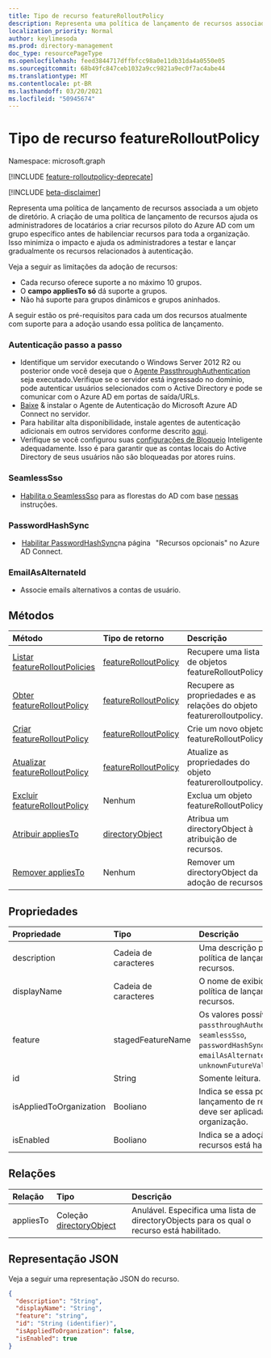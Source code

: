 ```yaml
---
title: Tipo de recurso featureRolloutPolicy
description: Representa uma política de lançamento de recursos associada a um objeto de diretório.
localization_priority: Normal
author: keylimesoda
ms.prod: directory-management
doc_type: resourcePageType
ms.openlocfilehash: feed3844717dffbfcc98a0e11db31da4a0550e05
ms.sourcegitcommit: 68b49fc847ceb1032a9cc9821a9ec0f7ac4abe44
ms.translationtype: MT
ms.contentlocale: pt-BR
ms.lasthandoff: 03/20/2021
ms.locfileid: "50945674"
---
```

# <a name="featurerolloutpolicy-resource-type"></a>Tipo de recurso featureRolloutPolicy

Namespace: microsoft.graph

[!INCLUDE [feature-rolloutpolicy-deprecate](../../includes/directory-featurerolloutpolicies-deprecate.md)]

[!INCLUDE [beta-disclaimer](../../includes/beta-disclaimer.md)]

Representa uma política de lançamento de recursos associada a um objeto de diretório. A criação de uma política de lançamento de recursos ajuda os administradores de locatários a criar recursos piloto do Azure AD com um grupo específico antes de habilenciar recursos para toda a organização. Isso minimiza o impacto e ajuda os administradores a testar e lançar gradualmente os recursos relacionados à autenticação.

Veja a seguir as limitações da adoção de recursos:

- Cada recurso oferece suporte a no máximo 10 grupos.
- O **campo appliesTo só** dá suporte a grupos.
- Não há suporte para grupos dinâmicos e grupos aninhados.

A seguir estão os pré-requisitos para cada um dos recursos atualmente com suporte para a adoção usando essa política de lançamento.

### <a name="passthrough-authentication"></a>Autenticação passo a passo

* Identifique um servidor executando o Windows Server 2012 R2 ou posterior onde você deseja que o [Agente PassthroughAuthentication](/azure/active-directory/hybrid/how-to-connect-pta) seja executado.Verifique se o servidor está ingressado no domínio, pode autenticar usuários selecionados com o Active Directory e pode se comunicar com o Azure AD em portas de saída/URLs.
* [Baixe](https://aka.ms/getauthagent) & instalar o Agente de Autenticação do Microsoft Azure AD Connect no servidor.
* Para habilitar alta disponibilidade, instale agentes de autenticação adicionais em outros servidores conforme descrito [aqui](/azure/active-directory/hybrid/how-to-connect-pta-quick-start#step-4-ensure-high-availability).
* Verifique se você configurou suas [configurações de Bloqueio](/azure/active-directory/authentication/howto-password-smart-lockout) Inteligente adequadamente. Isso é para garantir que as contas locais do Active Directory de seus usuários não são bloqueadas por atores ruins.

### <a name="seamlesssso"></a>SeamlessSso

* [Habilita o SeamlessSso](/azure/active-directory/hybrid/how-to-connect-sso) para as florestas do AD com base [nessas](/azure/active-directory/hybrid/tshoot-connect-sso#manual-reset-of-the-feature) instruções.

### <a name="passwordhashsync"></a>PasswordHashSync

*  [Habilitar PasswordHashSync](/azure/active-directory/hybrid/whatis-phs)na página   "Recursos opcionais" no Azure AD Connect.

### <a name="emailasalternateid"></a>EmailAsAlternateId

* Associe emails alternativos a contas de usuário.

## <a name="methods"></a>Métodos

| Método                                                                         | Tipo de retorno                                     | Descrição                                                               |
|:-------------------------------------------------------------------------------|:------------------------------------------------|:--------------------------------------------------------------------------|
| [Listar featureRolloutPolicies](../api/list-featurerolloutpolicies.md) | [featureRolloutPolicy](featurerolloutpolicy.md) | Recupere uma lista de objetos featureRolloutPolicy.                          |
| [Obter featureRolloutPolicy](../api/featurerolloutpolicy-get.md)                 | [featureRolloutPolicy](featurerolloutpolicy.md) | Recupere as propriedades e as relações do objeto featurerolloutpolicy. |
| [Criar featureRolloutPolicy](../api/post-featurerolloutpolicies.md) | [featureRolloutPolicy](featurerolloutpolicy.md) | Crie um novo objeto featureRolloutPolicy.                                 |
| [Atualizar featureRolloutPolicy](../api/featurerolloutpolicy-update.md)           | [featureRolloutPolicy](featurerolloutpolicy.md) | Atualize as propriedades do objeto featurerolloutpolicy.                     |
| [Excluir featureRolloutPolicy](../api/featurerolloutpolicy-delete.md)           | Nenhum                                            | Exclua um objeto featureRolloutPolicy.                                     |
| [Atribuir appliesTo](../api/featurerolloutpolicy-post-appliesto.md)              | [directoryObject](directoryobject.md)           | Atribua um directoryObject à atribuição de recursos.                              |
| [Remover appliesTo](../api/featurerolloutpolicy-delete-appliesto.md)            | Nenhum                                            | Remover um directoryObject da adoção de recursos.                            |

## <a name="properties"></a>Propriedades

| Propriedade     | Tipo        | Descrição |
|:-------------|:------------|:------------|
|description|Cadeia de caracteres|Uma descrição para essa política de lançamento de recursos.|
|displayName|Cadeia de caracteres|O nome de exibição dessa política de lançamento de recursos.|
|feature|stagedFeatureName| Os valores possíveis são: `passthroughAuthentication`, `seamlessSso`, `passwordHashSync`, `emailAsAlternateId`, `unknownFutureValue`.|
|id|String| Somente leitura.|
|isAppliedToOrganization|Booliano|Indica se essa política de lançamento de recursos deve ser aplicada a toda a organização.|
|isEnabled|Booliano|Indica se a adoção de recursos está habilitada.|

## <a name="relationships"></a>Relações

| Relação | Tipo        | Descrição |
|:-------------|:------------|:------------|
|appliesTo|Coleção [directoryObject](directoryobject.md)| Anulável. Especifica uma lista de directoryObjects para os qual o recurso está habilitado.|

## <a name="json-representation"></a>Representação JSON

Veja a seguir uma representação JSON do recurso.

<!-- {
  "blockType": "resource",
  "optionalProperties": [

  ],
  "@odata.type": "microsoft.graph.featureRolloutPolicy",
  "keyProperty": "id"
}-->

```json
{
  "description": "String",
  "displayName": "String",
  "feature": "string",
  "id": "String (identifier)",
  "isAppliedToOrganization": false,
  "isEnabled": true
}
```

<!-- uuid: 16cd6b66-4b1a-43a1-adaf-3a886856ed98
2019-02-04 14:57:30 UTC -->
<!-- {
  "type": "#page.annotation",
  "description": "featureRolloutPolicy resource",
  "keywords": "",
  "section": "documentation",
  "tocPath": ""
}-->


